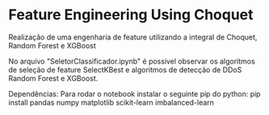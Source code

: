 # Feature Engineering Using Choquet
Realização de uma engenharia de feature utilizando a integral de Choquet, Random Forest e XGBoost

No arquivo "SeletorClassificador.ipynb" é possivel observar os algoritmos de seleção de feature SelectKBest e algoritmos de detecção de DDoS Random Forest e XGBoost.

Dependências:
Para rodar o notebook instalar o seguinte pip do python:
pip install pandas numpy matplotlib scikit-learn imbalanced-learn
